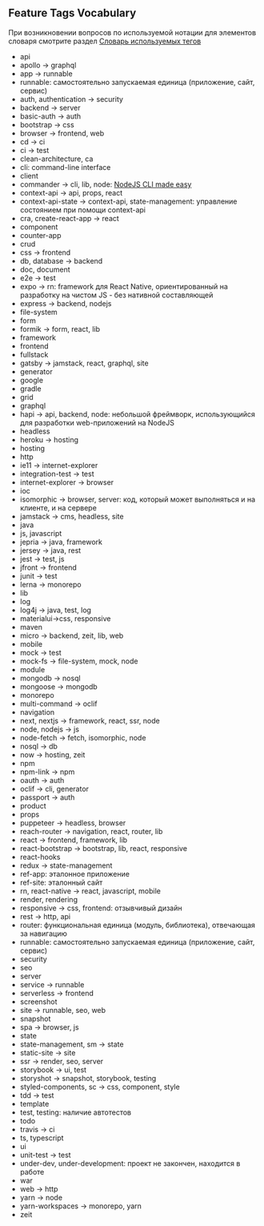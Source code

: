## Feature Tags Vocabulary

При возникновении вопросов по используемой нотации для элементов словаря смотрите раздел
[Словарь используемых тегов](README.md#словарь-используемых-тегов)

- api
- apollo -> graphql
- app -> runnable
- runnable: самостоятельно запускаемая единица (приложение, сайт, сервис)
- auth, authentication -> security
- backend -> server
- basic-auth -> auth
- bootstrap -> css
- browser -> frontend, web
- cd -> ci
- ci -> test
- clean-architecture, ca 
- cli: command-line interface
- client
- commander -> cli, lib, node: [NodeJS CLI made easy](https://github.com/tj/commander.js)
- context-api -> api, props, react
- context-api-state -> context-api, state-management: управление состоянием при помощи context-api
- cra, create-react-app -> react
- component
- counter-app
- crud
- css -> frontend
- db, database -> backend
- doc, document
- e2e -> test
- expo -> rn: framework для React Native, ориентированный на разработку на чистом JS - без нативной составляющей
- express -> backend, nodejs
- file-system
- form
- formik -> form, react, lib
- framework
- frontend
- fullstack
- gatsby -> jamstack, react, graphql, site
- generator
- google
- gradle
- grid
- graphql
- hapi -> api, backend, node: небольшой фреймворк, использующийся для разработки web-приложений на NodeJS 
- headless
- heroku -> hosting
- hosting
- http
- ie11 -> internet-explorer
- integration-test -> test
- internet-explorer -> browser
- ioc
- isomorphic -> browser, server: код, который может выполняться и на клиенте, и на сервере
- jamstack -> cms, headless, site
- java
- js, javascript
- jepria -> java, framework
- jersey -> java, rest
- jest -> test, js
- jfront -> frontend
- junit -> test
- lerna -> monorepo
- lib
- log
- log4j -> java, test, log
- materialui->css, responsive
- maven
- micro -> backend, zeit, lib, web
- mobile
- mock -> test
- mock-fs -> file-system, mock, node
- module
- mongodb -> nosql
- mongoose -> mongodb
- monorepo
- multi-command -> oclif
- navigation
- next, nextjs -> framework, react, ssr, node 
- node, nodejs -> js
- node-fetch -> fetch, isomorphic, node
- nosql -> db
- now -> hosting, zeit
- npm
- npm-link -> npm
- oauth -> auth
- oclif -> cli, generator
- passport -> auth
- product
- props
- puppeteer -> headless, browser
- reach-router -> navigation, react, router, lib
- react -> frontend, framework, lib
- react-bootstrap -> bootstrap, lib, react, responsive
- react-hooks
- redux -> state-management
- ref-app: эталонное приложение
- ref-site: эталонный сайт
- rn, react-native -> react, javascript, mobile
- render, rendering
- responsive -> css, frontend: отзывчивый дизайн
- rest -> http, api
- router: функциональная единица (модуль, библиотека), отвечающая за навигацию
- runnable: самостоятельно запускаемая единица (приложение, сайт, сервис)
- security
- seo
- server
- service -> runnable
- serverless -> frontend
- screenshot
- site -> runnable, seo, web
- snapshot
- spa -> browser, js
- state
- state-management, sm -> state
- static-site -> site
- ssr -> render, seo, server
- storybook -> ui, test
- storyshot -> snapshot, storybook, testing
- styled-components, sc -> css, component, style 
- tdd -> test
- template
- test, testing: наличие автотестов
- todo
- travis -> ci
- ts, typescript
- ui
- unit-test -> test
- under-dev, under-development: проект не закончен, находится в работе
- war
- web -> http
- yarn -> node
- yarn-workspaces -> monorepo, yarn
- zeit
